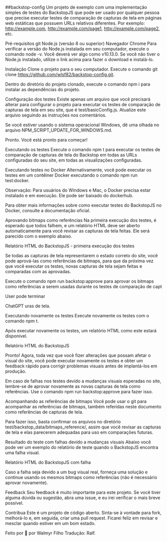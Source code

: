 ##backstop-config
Um projeto de exemplo com uma implementação simples de testes do BackstopJS que pode ser usado por qualquer pessoa que precise executar testes de comparação de capturas de tela em páginas web estáticas que possuem URLs relativos diferentes.
Por exemplo:
<http://example.com>,
<http://example.com/page1>,
<http://example.com/page2>, etc.

Pré-requisitos
git
Node.js (versão 8 ou superior)
Navegador Chrome
Para verificar a versão do Node.js instalada em seu computador, execute o comando node -v. Você deverá ver algo como v10.13.0. Se você não tiver o Node.js instalado, utilize o link acima para fazer o download e instalá-lo.

Instalação
Clone o projeto para o seu computador. Execute o comando git clone <https://github.com/wlsf82/backstop-config.git>.

Dentro do diretório do projeto clonado, execute o comando npm i para instalar as dependências do projeto.

Configuração dos testes
Existe apenas um arquivo que você precisará alterar para configurar o projeto para executar os testes de comparação de capturas de tela em seu site, que é test/basicConfig.js. Atualize este arquivo seguindo as instruções nos comentários.

Se você estiver usando o sistema operacional Windows, dê uma olhada no arquivo NPM_SCRIPT_UPDATE_FOR_WINDOWS.md.

Pronto. Você está pronto para começar!

Executando os testes
Execute o comando npm t para executar os testes de comparação de capturas de tela do Backstop em todas as URLs configuradas do seu site, em todas as visualizações configuradas.

Executando testes no Docker
Alternativamente, você pode executar os testes em um contêiner Docker executando o comando npm run test:docker.

Observação: Para usuários do Windows e Mac, o Docker precisa estar instalado e em execução. Ele pode ser baixado do dockerhub.

Para obter mais informações sobre como executar testes do BackstopJS no Docker, consulte a documentação oficial.

Aprovando bitmaps como referências
Na primeira execução dos testes, é esperado que todos falhem, e um relatório HTML deve ser aberto automaticamente para você revisar as capturas de tela feitas. Ele será parecido com o exemplo abaixo.

Relatório HTML do BackstopJS - primeira execução dos testes

Se todas as capturas de tela representarem o estado correto do site, você pode aprová-las como referências de bitmaps, para que da próxima vez que você executar os testes, novas capturas de tela sejam feitas e comparadas com as aprovadas.

Execute o comando npm run backstop:approve para aprovar os bitmaps como referências a serem usadas durante os testes de comparação de capt

User
pode terminar

ChatGPT
uras de tela.

Executando novamente os testes
Execute novamente os testes com o comando npm t.

Após executar novamente os testes, um relatório HTML como este estará disponível.

Relatório HTML do BackstopJS

Pronto! Agora, toda vez que você fizer alterações que possam afetar o visual do site, você pode executar novamente os testes e obter um feedback rápido para corrigir problemas visuais antes de implantá-los em produção.

Em caso de falhas nos testes devido a mudanças visuais esperadas no site, lembre-se de aprovar novamente as novas capturas de tela como referências. Use o comando npm run backstop:approve para fazer isso.

Acompanhando as referências de bitmaps
Você pode usar o git para acompanhar as referências de bitmaps, também referidas neste documento como referências de capturas de tela.

Para fazer isso, basta confirmar os arquivos no diretório test/backstop_data/bitmaps_reference/, assim que você revisar as capturas de tela e elas parecerem adequadas para uso em comparações futuras.

Resultado do teste com falhas devido a mudanças visuais
Abaixo você pode ver um exemplo do relatório de teste quando o BackstopJS encontra uma falha visual.

Relatório HTML do BackstopJS com falha

Caso a falha seja devido a um bug visual real, forneça uma solução e continue usando os mesmos bitmaps como referências (não é necessário aprovar novamente).

Feedback
Seu feedback é muito importante para este projeto. Se você tiver alguma dúvida ou sugestão, abra uma issue, e eu irei verificar o mais breve possível.

Contribua
Este é um projeto de código aberto. Sinta-se à vontade para fork, melhorá-lo e, em seguida, criar uma pull request. Ficarei feliz em revisar e mesclar quando estiver em um bom estado.

Feito por 💚 por Walmyr Filho
Tradução: Ralf.
<!-- # backstop-config

A sample project with a simple implementation of [BackstopJS](https://github.com/garris/BackstopJS) tests that can be used by anyone who needs to run screenshot comparison tests in static web pages that have different relative URLs. E.g. http://example.com, http://example.com/page1, http://example.com/page2, etc.

## Pre-requirements

- [git](https://git-scm.com/downloads)
- [Node.js](https://nodejs.org/) (version 8 or greater)
- [Chrome](https://www.google.com/chrome/) browser

> To check the Node.js version installed in your computer, run `node -v`. You should see something like this `v10.13.0`. If you don't have Node.js installed, use the above link to download and install it.

## Installation

[Clone](https://help.github.com/articles/cloning-a-repository/) the project to your computer. Run `git clone https://github.com/wlsf82/backstop-config.git`.

Inside the directory of the cloned project, run `npm i` to install the project dependencies.

## Tests' setup

There is only one file you will have to change to get the project configured to run screenshot comparison tests for your website, which is [`test/basicConfig.js`](./test/basicConfig.js). Update this file by following the instructions in its comments.

> If you use Windows operating system, take a look at the [`NPM_SCRIPT_UPDATE_FOR_WINDOWS.md`](./NPM_SCRIPT_UPDATE_FOR_WINDOWS.md) file.

Done. You are ready to go!

## Running the tests

Run `npm t` to run the Backstop screenshot comparison tests against all the configured URLs of your website, in all the configured viewports.

### Running tests on Docker

Alternatively you can run the tests in a Docker container by running `npm run test:docker`.

> Note: For Windows and Mac users, Docker needs to be installed and running. It can be downloaded from the [dockerhub](https://hub.docker.com).

> For more information about running BackstopJS tests on Docker go to the [official documentation](https://github.com/garris/BackstopJS#using-docker-for-testing-across-different-environments).

## Approving bitmaps as references

In the first time running the tests, it is expected that all of them fail, and an HTML report should be automatically opened for you to review the taken screenshots. It will look like the one below.

![BackstopJS html report - first time tests execution](./assets/backstop-config-first-report.png)

If all the screenshots represent the correct state of the website, you can approve them as bitmaps references so that next time you run the tests, new screenshots will be taken, and compared with the approved ones.

Run `npm run backstop:approve` to approve the bitmaps as references to be used during the screenshot comparison tests.

## Re-running the tests

Re-run the tests with `npm t`.

After re-running the tests an HTML report like this should be available.

![BackstopJS html report](./assets/backstopjs-report.png)

Done! Now every time you make changes that may affect the website visually, you can re-run the tests and get quick feedback to fix visual issues before deploying them to production.

> In case of test failures due to expected visual changes in the website, remember to re-approve the new screenshots as references. Use `npm run backstop:approve` to do so.

## Keeping track of bitmaps references

You can use [git](https://git-scm.com/downloads) to keep track of the bitmaps reference, also references in this document as screenshots references.

To do so you just need to commit the files in the `test/backstop_data/bitmaps_reference/` directory, as soon as you reviewed the screenshots, and they look good for usage in future comparisons.

## Test result with failures due to visual changes

Below you can see an example of the test report when BackstopJS finds a visual failure.

![BackstopJS html report with failure](./assets/backstopjs-report-failure-diff.png)

> In case the failure is due to a real visual bug, provide a fix and continue using the same bitmaps as references (there is no need to re-approve them.)

## Feedback

Your feedback is very important for this project. If you have any doubts or suggestions, open an issue, and I'll look into it as soon as possible.

## Contribute

This is an open source project. Feel free to [fork](https://help.github.com/articles/fork-a-repo/), improve it, and then create a [pull request](https://help.github.com/articles/about-pull-requests/). I'll be happy to review and have it merged when it gets in a good state.

___

Made with 💚 by [Walmyr Filho](https://walmyrfilho.com) -->

